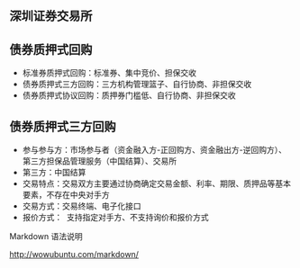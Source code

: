 

深圳证券交易所
-----------------------------------------

## 债券质押式回购
* 标准券质押式回购：标准券、集中竞价、担保交收
* 债券质押式三方回购：三方机构管理篮子、自行协商、非担保交收
* 债券质押式协议回购：质押券门槛低、自行协商、非担保交收

## 债券质押式三方回购
* 参与参与方：市场参与者（资金融入方-正回购方、资金融出方-逆回购方）、第三方担保品管理服务（中国结算）、交易所
* 第三方：中国结算
* 交易特点：交易双方主要通过协商确定交易金额、利率、期限、质押品等基本要素，不存在中央对手方
* 交易方式：交易终端、电子化接口
* 报价方式：  支持指定对手方、不支持询价和报价方式





Markdown 语法说明

http://wowubuntu.com/markdown/
